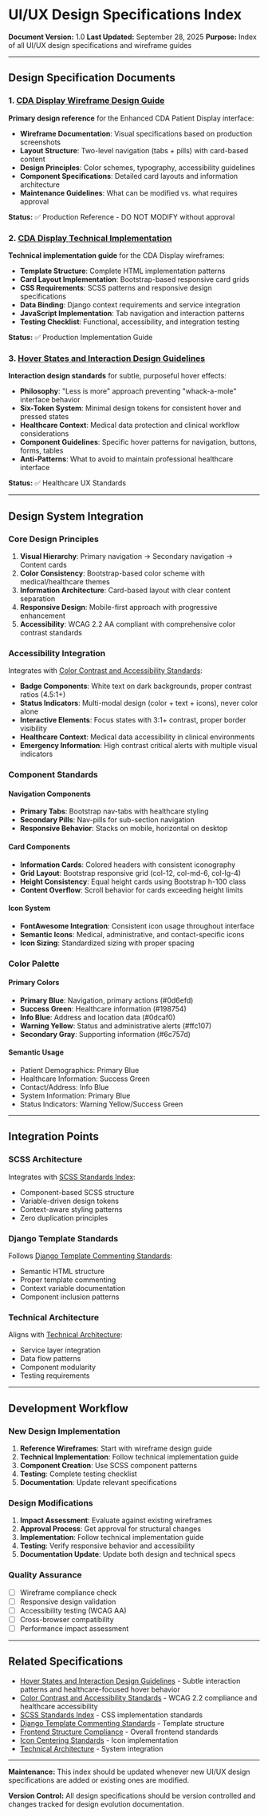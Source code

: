 # UI/UX Design Specifications Index

**Document Version:** 1.0
**Last Updated:** September 28, 2025
**Purpose:** Index of all UI/UX design specifications and wireframe guides

---

## Design Specification Documents

### 1. [CDA Display Wireframe Design Guide](./cda-display-wireframe-design-guide.md)

**Primary design reference** for the Enhanced CDA Patient Display interface:

- **Wireframe Documentation**: Visual specifications based on production screenshots
- **Layout Structure**: Two-level navigation (tabs + pills) with card-based content
- **Design Principles**: Color schemes, typography, accessibility guidelines
- **Component Specifications**: Detailed card layouts and information architecture
- **Maintenance Guidelines**: What can be modified vs. what requires approval

**Status:** ✅ Production Reference - DO NOT MODIFY without approval

### 2. [CDA Display Technical Implementation](./cda-display-technical-implementation.md)

**Technical implementation guide** for the CDA Display wireframes:

- **Template Structure**: Complete HTML implementation patterns
- **Card Layout Implementation**: Bootstrap-based responsive card grids
- **CSS Requirements**: SCSS patterns and responsive design specifications
- **Data Binding**: Django context requirements and service integration
- **JavaScript Implementation**: Tab navigation and interaction patterns
- **Testing Checklist**: Functional, accessibility, and integration testing

**Status:** ✅ Production Implementation Guide

### 3. [Hover States and Interaction Design Guidelines](./hover-states-interaction-design-guidelines.md)

**Interaction design standards** for subtle, purposeful hover effects:

- **Philosophy**: "Less is more" approach preventing "whack-a-mole" interface behavior
- **Six-Token System**: Minimal design tokens for consistent hover and pressed states
- **Healthcare Context**: Medical data protection and clinical workflow considerations
- **Component Guidelines**: Specific hover patterns for navigation, buttons, forms, tables
- **Anti-Patterns**: What to avoid to maintain professional healthcare interface

**Status:** ✅ Healthcare UX Standards

---

## Design System Integration

### Core Design Principles

1. **Visual Hierarchy**: Primary navigation → Secondary navigation → Content cards
2. **Color Consistency**: Bootstrap-based color scheme with medical/healthcare themes
3. **Information Architecture**: Card-based layout with clear content separation
4. **Responsive Design**: Mobile-first approach with progressive enhancement
5. **Accessibility**: WCAG 2.2 AA compliant with comprehensive color contrast standards

### Accessibility Integration

Integrates with [Color Contrast and Accessibility Standards](./color-contrast-accessibility-standards.md):

- **Badge Components**: White text on dark backgrounds, proper contrast ratios (4.5:1+)
- **Status Indicators**: Multi-modal design (color + text + icons), never color alone
- **Interactive Elements**: Focus states with 3:1+ contrast, proper border visibility
- **Healthcare Context**: Medical data accessibility in clinical environments
- **Emergency Information**: High contrast critical alerts with multiple visual indicators

### Component Standards

#### Navigation Components

- **Primary Tabs**: Bootstrap nav-tabs with healthcare styling
- **Secondary Pills**: Nav-pills for sub-section navigation
- **Responsive Behavior**: Stacks on mobile, horizontal on desktop

#### Card Components

- **Information Cards**: Colored headers with consistent iconography
- **Grid Layout**: Bootstrap responsive grid (col-12, col-md-6, col-lg-4)
- **Height Consistency**: Equal height cards using Bootstrap h-100 class
- **Content Overflow**: Scroll behavior for cards exceeding height limits

#### Icon System

- **FontAwesome Integration**: Consistent icon usage throughout interface
- **Semantic Icons**: Medical, administrative, and contact-specific icons
- **Icon Sizing**: Standardized sizing with proper spacing

### Color Palette

#### Primary Colors

- **Primary Blue**: Navigation, primary actions (#0d6efd)
- **Success Green**: Healthcare information (#198754)
- **Info Blue**: Address and location data (#0dcaf0)
- **Warning Yellow**: Status and administrative alerts (#ffc107)
- **Secondary Gray**: Supporting information (#6c757d)

#### Semantic Usage

- Patient Demographics: Primary Blue
- Healthcare Information: Success Green
- Contact/Address: Info Blue
- System Information: Primary Blue
- Status Indicators: Warning Yellow/Success Green

---

## Integration Points

### SCSS Architecture

Integrates with [SCSS Standards Index](./scss-standards-index.md):

- Component-based SCSS structure
- Variable-driven design tokens
- Context-aware styling patterns
- Zero duplication principles

### Django Template Standards

Follows [Django Template Commenting Standards](./django-template-commenting-standards.md):

- Semantic HTML structure
- Proper template commenting
- Context variable documentation
- Component inclusion patterns

### Technical Architecture

Aligns with [Technical Architecture](./technical-architecture-and-information-flow.md):

- Service layer integration
- Data flow patterns
- Component modularity
- Testing requirements

---

## Development Workflow

### New Design Implementation

1. **Reference Wireframes**: Start with wireframe design guide
2. **Technical Implementation**: Follow technical implementation guide
3. **Component Creation**: Use SCSS component patterns
4. **Testing**: Complete testing checklist
5. **Documentation**: Update relevant specifications

### Design Modifications

1. **Impact Assessment**: Evaluate against existing wireframes
2. **Approval Process**: Get approval for structural changes
3. **Implementation**: Follow technical implementation guide
4. **Testing**: Verify responsive behavior and accessibility
5. **Documentation Update**: Update both design and technical specs

### Quality Assurance

- [ ] Wireframe compliance check
- [ ] Responsive design validation
- [ ] Accessibility testing (WCAG AA)
- [ ] Cross-browser compatibility
- [ ] Performance impact assessment

---

## Related Specifications

- [Hover States and Interaction Design Guidelines](./hover-states-interaction-design-guidelines.md) - Subtle interaction patterns and healthcare-focused hover behavior
- [Color Contrast and Accessibility Standards](./color-contrast-accessibility-standards.md) - WCAG 2.2 compliance and healthcare accessibility
- [SCSS Standards Index](./scss-standards-index.md) - CSS implementation standards
- [Django Template Commenting Standards](./django-template-commenting-standards.md) - Template structure
- [Frontend Structure Compliance](./frontend-structure-compliance.md) - Overall frontend standards
- [Icon Centering Standards](./icon-centering-standards.md) - Icon implementation
- [Technical Architecture](./technical-architecture-and-information-flow.md) - System integration

---

**Maintenance:** This index should be updated whenever new UI/UX design specifications are added or existing ones are modified.

**Version Control:** All design specifications should be version controlled and changes tracked for design evolution documentation.
